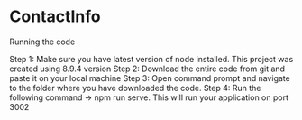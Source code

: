 # ContactInfo
Running the code

Step 1: Make sure you have latest version of node installed. This project was created using 8.9.4 version
Step 2: Download the entire code from git and paste it on your local machine
Step 3: Open command prompt and navigate to the folder where you have downloaded the code.
Step 4: Run the following command -> npm run serve. This will run your application on port 3002


